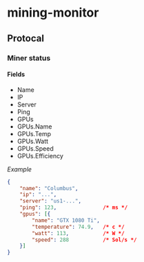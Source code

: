 # mining-monitor

## Protocal

### Miner status

#### Fields

* Name
* IP
* Server
* Ping
* GPUs
* GPUs.Name
* GPUs.Temp
* GPUs.Watt
* GPUs.Speed
* GPUs.Efficiency

_Example_

```json
{
    "name": "Columbus",
    "ip": "...",
    "server": "us1-...",
    "ping": 123,               /* ms */
    "gpus": [{
        "name": "GTX 1080 Ti",
        "temperature": 74.9,   /* c */
        "watt": 113,           /* W */
        "speed": 288           /* Sol/s */
    }]
}
```